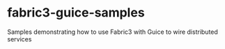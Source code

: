 fabric3-guice-samples
=====================

Samples demonstrating how to use Fabric3 with Guice to wire distributed services 
